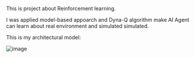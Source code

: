 This is project about Reinforcement learning.

I was applied model-based appoarch and Dyna-Q algorithm make AI Agent can learn about real environment and simulated simulated.

This is my architectural model: 

![image](https://github.com/user-attachments/assets/7ebf74b5-7661-40ac-bc8b-593a3dfd711a)

